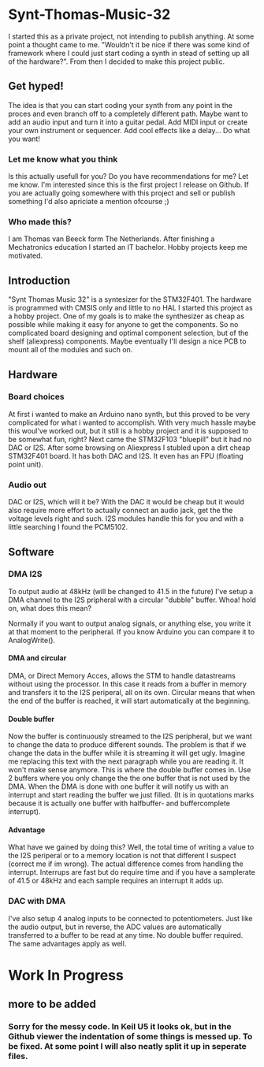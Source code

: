 # Synt-Thomas-Music-32
I started this as a private project, not intending to publish anything. At some point a thought came to me. "Wouldn't it be nice if there was some kind of framework where I could just start coding a synth in stead of setting up all of the hardware?". From then I decided to make this project public. 

## Get hyped!
The idea is that you can start coding your synth from any point in the proces and even branch off to a completely different path. Maybe want to add an audio input and turn it into a guitar pedal. Add MIDI input or create your own instrument or sequencer. Add cool effects like a delay... Do what you want!

### Let me know what you think
Is this actually usefull for you? Do you have recommendations for me? Let me know. I'm interested since this is the first project I release on Github.
If you are actually going somewhere with this project and sell or publish something I'd also apriciate a mention ofcourse ;) 

### Who made this?
I am Thomas van Beeck form The Netherlands. After finishing a Mechatronics education I started an IT bachelor. Hobby projects keep me motivated. 

## Introduction
"Synt Thomas Music 32" is a syntesizer for the STM32F401. The hardware is programmed with CMSIS only and little to no HAL
I started this project as a hobby project. One of my goals is to make the synthesizer as cheap as possible while making it easy for anyone to get the components. So no complicated board designing and optimal component selection, but of the shelf (aliexpress) components. Maybe eventually I'll design a nice PCB to mount all of the modules and such on.

## Hardware
### Board choices
At first i wanted to make an Arduino nano synth, but this proved to be very complicated for what i wanted to accomplish. With very much hassle maybe this woul've worked out, but it still is a hobby project and it is supposed to be somewhat fun, right? Next came the STM32F103 "bluepill" but it had no DAC or I2S. After some browsing on Aliexpress I stubled upon a dirt cheap STM32F401 board. It has both DAC and I2S. It even has an FPU (floating point unit).

### Audio out
DAC or I2S, which will it be? With the DAC it would be cheap but it would also require more effort to actually connect an audio jack, get the the voltage levels right and such. I2S modules handle this for you and with a little searching I found the PCM5102.


## Software
### DMA I2S
To output audio at 48kHz (will be changed to 41.5 in the future) I've setup a DMA channel to the I2S pripheral with a circular "dubble" buffer. Whoa! hold on, what does this mean? 

Normally if you want to output analog signals, or anything else, you write it at that moment to the peripheral. If you know Arduino you can compare it to AnalogWrite().

#### DMA and circular
DMA, or Direct Memory Acces, allows the STM to handle datastreams without using the processor. In this case it reads from a buffer in memory and transfers it to the I2S periperal, all on its own. Circular means that when the end of the buffer is reached, it will start automatically at the beginning. 

#### Double buffer
Now the buffer is continuously streamed to the I2S peripheral, but we want to change the data to produce different sounds. The problem is that if we change the data in the buffer while it is streaming it will get ugly. Imagine me replacing this text with the next paragraph while you are reading it. It won't make sense anymore. This is where the double buffer comes in. Use 2 buffers where you only change the the one buffer that is not used by the DMA. When the DMA is done with one buffer it will notify us with an interrupt and start reading the buffer we just filled. 
(It is in quotations marks because it is actually one buffer with halfbuffer- and buffercomplete interrupt).

#### Advantage
What have we gained by doing this? Well, the total time of writing a value to the I2S periperal or to a memory location is not that different I suspect (correct me if im wrong). The actual difference comes from handling the interrupt. Interrups are fast but do require time and if you have a samplerate of 41.5 or 48kHz and each sample requires an interrupt it adds up.

### DAC with DMA
I've also setup 4 analog inputs to be connected to potentiometers. Just like the audio output, but in reverse, the ADC values are automatically transferred to a buffer to be read at any time. No double buffer required. The same advantages apply as well.


# Work In Progress
## more to be added
### Sorry for the messy code. In Keil U5 it looks ok, but in the Github viewer the indentation of some things is messed up. To be fixed. At some point I will also neatly split it up in seperate files.
